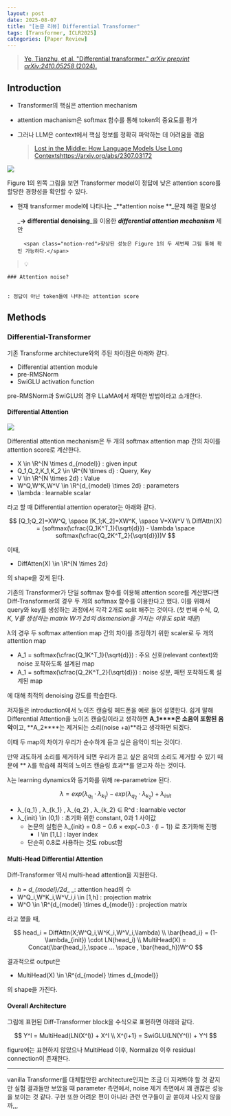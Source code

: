 ```yaml
---
layout: post
date: 2025-08-07
title: "[논문 리뷰] Differential Transformer"
tags: [Transformer, ICLR2025]
categories: [Paper Review]
---
```


> [Ye, Tianzhu, et al. "Differential transformer." ](https://arxiv.org/abs/2410.05258)[_arXiv preprint arXiv:2410.05258_](https://arxiv.org/abs/2410.05258)[ (2024).](https://arxiv.org/abs/2410.05258)



## Introduction

- Transformer의 핵심은 attention mechanism
- attention machanism은 softmax 함수를 통해 token의 중요도를 평가
- 그러나 LLM은 context에서 핵심 정보를 정확히 파악하는 데 어려움을 겪음

	> [Lost in the Middle: How Language Models Use Long Contextshttps://arxiv.org/abs/2307.03172](https://arxiv.org/abs/2307.03172)


![](https://prod-files-secure.s3.us-west-2.amazonaws.com/542b861c-36a8-4051-84e5-8804b6728dba/9083ea56-691a-4752-ae26-47f403431ac8/image.png?X-Amz-Algorithm=AWS4-HMAC-SHA256&X-Amz-Content-Sha256=UNSIGNED-PAYLOAD&X-Amz-Credential=ASIAZI2LB466QQDQBURT%2F20250921%2Fus-west-2%2Fs3%2Faws4_request&X-Amz-Date=20250921T060107Z&X-Amz-Expires=3600&X-Amz-Security-Token=IQoJb3JpZ2luX2VjEIX%2F%2F%2F%2F%2F%2F%2F%2F%2F%2FwEaCXVzLXdlc3QtMiJHMEUCIAZT1io63D9piQnG4yUQ9PmKxGIi%2BmLh61MtmJxuoW%2FKAiEAy4AwA8cTlg9GfdyTBJ5x7Dgc%2BlnKzLAFfwAt%2FEUpK7QqiAQI%2Fv%2F%2F%2F%2F%2F%2F%2F%2F%2F%2FARAAGgw2Mzc0MjMxODM4MDUiDKWcnHhwmwwZtVyW5CrcA%2Ftj7kmIcdR9IBcr9k7IWiMB2LhLf5NSkW3me1SH%2FJU93D%2BVJMq9BwpyJFfL0gtyHawtC9ryXqZPK9l7dJAgasNsltPKnSJo%2FV6a0dM7Zry3Mp%2BFMKSYsnfFMYkFJ%2FGBtv7YNQJJCxKOqTfZ8cJqvQEl9U7uJWrTEtp3C8hsJM8INxDpnMgpLqEITX777xih7bLxrVmTBcCpQlU7HW1ghOLZFQxSqQLyCaQqcF%2FcJV9BXNCGJDvihRXZr6u4%2Fz3bMq1ql2VRQ2Adba85Zdsf3aZytxB9W2DTN%2BMiVS9FD4BYsX0f3jn4ervbxcbZKe%2F9zWAFdXrfc%2BrV%2B%2FCgWt6pgOmRqe1mFqYjxrUqp3j7hhT5%2BVerXdxs2%2Bbe%2FVNyall6wh%2BKQ%2BaCGyQVjWC%2FJiBhLUL3zfaDui3G63x0loo2rxauoYbF%2FJBH48cJiZ5BUhSgCO493L9hv4f%2B3Eynoov6oqzxVycC75AUpGZER4Py%2F%2B01MZqZYwACQmi5sozK7g%2FSwBatitbtzb67ELzD9rvxzx79ffKcQyb2u1HxKwIvBXIKnVRp%2BHeOogRagVleyr%2FVHnYmDir6niKFB%2FS0YVhjJpE7aDYFAzfeBsSYPHfkIZqR1py6ZOghk6QtoBjRMKL%2FvcYGOqUBdI%2B0QT4efK9Xze2qTAa3K8m6IpGStJ8J2DYFT70lC%2BxrHTdDN6%2FXr%2FXi4hY92dMHLzUuA%2BrCzr3sz2Vcd45KJ0myE4xZWC1EM9avk51gA7nMzQP0snGEuUgi%2BOZCwvNpzrOYm1KtFt%2B3c%2FyT1etwI59x56biFQ138RYqBSaQevtZsZJAmRD6%2BfEQLCQzilhBBIac9IhZrE2DkbArnvuxvaz3Mj1m&X-Amz-Signature=ee83787775c7d357d429ffaca488f7c0cf2c45a4dd7b6bc1ffc2541af056d97a&X-Amz-SignedHeaders=host&x-amz-checksum-mode=ENABLED&x-id=GetObject)


Figure 1의 왼쪽 그림을 보면 Transformer model이 정답에 낮은 attention score를 할당한 경향성을 확인할 수 있다.

- 현재 transformer model에 나타나는 _**attention noise **_문제 해결 필요성

	_**→ differential denoising**_을 이용한 _**differential attention mechanism**_ 제안


		<span class="notion-red">향상된 성능은 Figure 1의 두 세번째 그림 통해 확인 가능하다.</span>


> 💡 


	### Attention noise?


	: 정답이 아닌 token들에 나타나는 attention score



## Methods



### Differential-Transformer


기존 Transforme architecture와의 주된 차이점은 아래와 같다.

- Differential attention module
- pre-RMSNorm
- SwiGLU activation function

pre-RMSNorm과 SwiGLU의 경우 LLaMA에서 채택한 방법이라고 소개한다.



#### Differential Attention


![](https://prod-files-secure.s3.us-west-2.amazonaws.com/542b861c-36a8-4051-84e5-8804b6728dba/116d70b2-1963-4810-9167-f4c7d8a06e8f/image.png?X-Amz-Algorithm=AWS4-HMAC-SHA256&X-Amz-Content-Sha256=UNSIGNED-PAYLOAD&X-Amz-Credential=ASIAZI2LB466QQDQBURT%2F20250921%2Fus-west-2%2Fs3%2Faws4_request&X-Amz-Date=20250921T060107Z&X-Amz-Expires=3600&X-Amz-Security-Token=IQoJb3JpZ2luX2VjEIX%2F%2F%2F%2F%2F%2F%2F%2F%2F%2FwEaCXVzLXdlc3QtMiJHMEUCIAZT1io63D9piQnG4yUQ9PmKxGIi%2BmLh61MtmJxuoW%2FKAiEAy4AwA8cTlg9GfdyTBJ5x7Dgc%2BlnKzLAFfwAt%2FEUpK7QqiAQI%2Fv%2F%2F%2F%2F%2F%2F%2F%2F%2F%2FARAAGgw2Mzc0MjMxODM4MDUiDKWcnHhwmwwZtVyW5CrcA%2Ftj7kmIcdR9IBcr9k7IWiMB2LhLf5NSkW3me1SH%2FJU93D%2BVJMq9BwpyJFfL0gtyHawtC9ryXqZPK9l7dJAgasNsltPKnSJo%2FV6a0dM7Zry3Mp%2BFMKSYsnfFMYkFJ%2FGBtv7YNQJJCxKOqTfZ8cJqvQEl9U7uJWrTEtp3C8hsJM8INxDpnMgpLqEITX777xih7bLxrVmTBcCpQlU7HW1ghOLZFQxSqQLyCaQqcF%2FcJV9BXNCGJDvihRXZr6u4%2Fz3bMq1ql2VRQ2Adba85Zdsf3aZytxB9W2DTN%2BMiVS9FD4BYsX0f3jn4ervbxcbZKe%2F9zWAFdXrfc%2BrV%2B%2FCgWt6pgOmRqe1mFqYjxrUqp3j7hhT5%2BVerXdxs2%2Bbe%2FVNyall6wh%2BKQ%2BaCGyQVjWC%2FJiBhLUL3zfaDui3G63x0loo2rxauoYbF%2FJBH48cJiZ5BUhSgCO493L9hv4f%2B3Eynoov6oqzxVycC75AUpGZER4Py%2F%2B01MZqZYwACQmi5sozK7g%2FSwBatitbtzb67ELzD9rvxzx79ffKcQyb2u1HxKwIvBXIKnVRp%2BHeOogRagVleyr%2FVHnYmDir6niKFB%2FS0YVhjJpE7aDYFAzfeBsSYPHfkIZqR1py6ZOghk6QtoBjRMKL%2FvcYGOqUBdI%2B0QT4efK9Xze2qTAa3K8m6IpGStJ8J2DYFT70lC%2BxrHTdDN6%2FXr%2FXi4hY92dMHLzUuA%2BrCzr3sz2Vcd45KJ0myE4xZWC1EM9avk51gA7nMzQP0snGEuUgi%2BOZCwvNpzrOYm1KtFt%2B3c%2FyT1etwI59x56biFQ138RYqBSaQevtZsZJAmRD6%2BfEQLCQzilhBBIac9IhZrE2DkbArnvuxvaz3Mj1m&X-Amz-Signature=3e56bc2792fc0409a424791e9e17bfaf9689ea3036a3ecda71278ee2573d4234&X-Amz-SignedHeaders=host&x-amz-checksum-mode=ENABLED&x-id=GetObject)


Differential attention mechanism은 두 개의 softmax attention map 간의 차이를 attention score로 계산한다.

- X \in \R^{N \times d\_{model}} : given input
- Q\_1,Q\_2,K\_1,K\_2 \in \R^{N \times d} : Query, Key
- V \in \R^{N \times 2d} : Value
- W^Q,W^K,W^V \in \R^{d\_{model} \times 2d} : parameters
- \lambda : learnable scalar

라고 할 때 Differential attention operator는 아래와 같다.


$$
[Q_1;Q_2]=XW^Q, \space [K_1;K_2]=XW^K, \space V=XW^V \\
DiffAttn(X) = (softmax(\cfrac{Q_1K^T_1}{\sqrt{d}}) - \lambda \space softmax(\cfrac{Q_2K^T_2}{\sqrt{d}}))V
$$


이때,

- DiffAtten(X) \in \R^{N \times 2d}

의 shape을 갖게 된다.


기존의 Transformer가 단일 softmax 함수를 이용해 attention score를 계산했다면 Diff-Transformer의 경우 두 개의 softmax 함수를 이용한다고 했다. 이를 위해서 query와 key를 생성하는 과정에서 각각 2개로 split 해주는 것이다. <span class="notion-red">(첫 번째 수식, </span><span class="notion-red">_Q, K, V를 생성하는 matrix W가 2d의 dismension을 가지는 이유도 split 때문_</span><span class="notion-red">)</span>


 λ의 경우 두 softmax attention map 간의 차이를 조정하기 위한 scaler로 두 개의 attention map

- A\_1 = softmax(\cfrac{Q\_1K^T\_1}{\sqrt{d}}) : 주요 신호(relevant context)와 noise 포착하도록 설계된 map
- A\_1 = softmax(\cfrac{Q\_2K^T\_2}{\sqrt{d}}) : noise 성분, 패턴 포착하도록 설계된 map 

에 대해 최적의 denoising 강도를 학습한다.


저자들은 introduction에서 노이즈 캔슬링 헤드폰을 예로 들어 설명한다. 쉽게 말해 Differential Attention을 노이즈 캔슬링이라고 생각하면 **A\_1****은 소음이 포함된 음악**이고, **A\_2****는 제거되는 소리(noise +a)**라고 생각하면 되겠다. 


이때 두 map의 차이가 우리가 순수하게 듣고 싶은 음악이 되는 것이다. 


만약 과도하게 소리를 제거하게 되면 우리가 듣고 싶은 음악의 소리도 제거할 수 있기 때문에 ** λ를 학습해 최적의 노이즈 캔슬링 효과**를 얻고자 하는 것이다.


λ는 learning dynamics와 동기화를 위해 re-parametrize 된다.


$$
\lambda = exp(\lambda_{q_1} \cdot \lambda_{k_1}) - exp(\lambda_{q_2} \cdot \lambda_{k_2}) + \lambda_{init}
$$

- λ\_{q\_1} , λ\_{k\_1} , λ\_{q\_2} , λ\_{k\_2} ∈ R^d : learnable vector
- λ\_{init} \in (0,1) : 초기화 위한 constant, 0과 1 사이값
	- 논문의 실험은 λ\_{init} = 0.8 − 0.6 × exp(−0.3 · (l − 1)) 로 초기화해 진행
		- l \in [1,L] : layer index
	- 단순히 0.8로 사용하는 것도 robust함


#### **Multi-Head Differential Attention**


Diff-Transformer 역시 multi-head attention을 지원한다.

- _h = d\_{model}/2d__ _: attention head의 수
- W^Q\_i,W^K\_i,W^V\_i,i \in [1,h] : projection matrix
- W^O \in \R^{d\_{model} \times d\_{model}} : projection matrix

라고 했을 때,


$$
head_i = DiffAttn(X;W^Q_i,W^K_i,W^V_i,\lambda) \\
\bar{head_i} = (1-\lambda_{init}) \cdot LN(head_i) \\
MultiHead(X) = Concat(\bar{head_i},\space ... \space , \bar{head_h})W^O
$$


결과적으로 output은

- MultiHead(X) \in \R^{d\_{model} \times d\_{model}}

의 shape을 가진다.



#### Overall Architecture


그림에 표현된 Diff-Transformer block을 수식으로 표현하면 아래와 같다.


$$
Y^l = MultiHead(LN(X^l)) + X^l \\
X^{l+1} = SwiGLU(LN(Y^l)) + Y^l
$$


figure에는 표현하지 않았으나 MultiHead 이후, Normalize 이후 residual connection이 존재한다.


---


vanilla Transformer를 대체할만한 architecture인지는 조금 더 지켜봐야 할 것 같지만 실험 결과들만 보았을 때 parameter 측면에서, noise 제거 측면에서 꽤 괜찮은 성능을 보이는 것 같다. 구현 또한 어려운 편이 아니라 관련 연구들이 곧 쏟아져 나오지 않을까,,,

